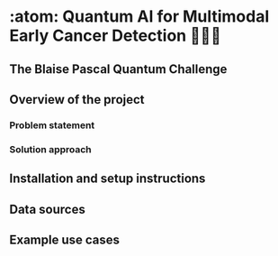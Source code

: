 # :atom: Quantum AI for Multimodal Early Cancer Detection 🔬🧪🏥
## The Blaise Pascal Quantum Challenge

## Overview of the project
### Problem statement


### Solution approach


## Installation and setup instructions


## Data sources


## Example use cases
